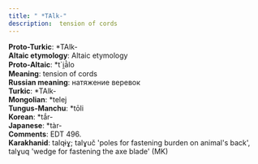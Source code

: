 ```yaml
---
title: " *TAlk-"
description:  tension of cords
---
```


<strong>Proto-Turkic</strong>:  *TAlk-<br>
<strong>Altaic etymology</strong>:  Altaic etymology<br>
<strong> Proto-Altaic</strong>:  *t`i̯ā̀lo<br>
<strong>Meaning</strong>:  tension of cords<br>
<strong>Russian meaning</strong>:  натяжение веревок<br>
<strong>Turkic</strong>:  *TAlk-<br>
<strong>Mongolian</strong>:  *telej<br>
<strong>Tungus-Manchu</strong>:  *tōli<br>
<strong>Korean</strong>:  *tắr-<br>
<strong>Japanese</strong>:  *tàr-<br>
<strong>Comments</strong>:  EDT 496.<br>
<strong>Karakhanid</strong>:  talqɨɣ; talɣuč 'poles for fastening burden on animal's back', talɣuq 'wedge for fastening the axe blade' (MK)<br>


